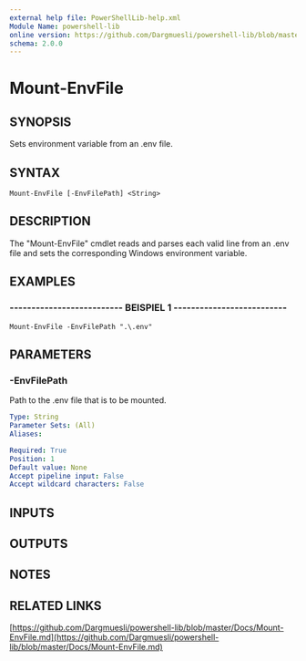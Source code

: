 ```yaml
---
external help file: PowerShellLib-help.xml
Module Name: powershell-lib
online version: https://github.com/Dargmuesli/powershell-lib/blob/master/Docs/Mount-EnvFile.md
schema: 2.0.0
---
```


# Mount-EnvFile

## SYNOPSIS
Sets environment variable from an .env file.

## SYNTAX

```
Mount-EnvFile [-EnvFilePath] <String>
```

## DESCRIPTION
The "Mount-EnvFile" cmdlet reads and parses each valid line from an .env file and sets the corresponding Windows environment variable.

## EXAMPLES

### -------------------------- BEISPIEL 1 --------------------------
```
Mount-EnvFile -EnvFilePath ".\.env"
```

## PARAMETERS

### -EnvFilePath
Path to the .env file that is to be mounted.

```yaml
Type: String
Parameter Sets: (All)
Aliases: 

Required: True
Position: 1
Default value: None
Accept pipeline input: False
Accept wildcard characters: False
```

## INPUTS

## OUTPUTS

## NOTES

## RELATED LINKS

[https://github.com/Dargmuesli/powershell-lib/blob/master/Docs/Mount-EnvFile.md](https://github.com/Dargmuesli/powershell-lib/blob/master/Docs/Mount-EnvFile.md)


